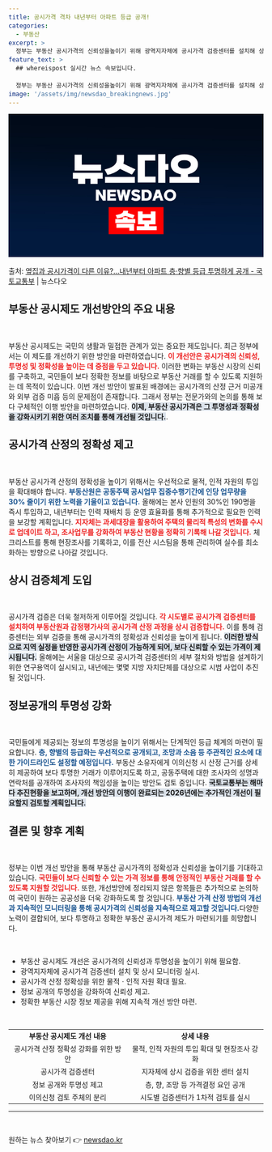 ```yaml
---
title: 공시가격 격차 내년부터 아파트 등급 공개!
categories:
  - 부동산
excerpt: >
  정부는 부동산 공시가격의 신뢰성을높이기 위해 광역지자체에 공시가격 검증센터를 설치해 상시 모니터링하고, 공시…
feature_text: >
  ## whereispost 실시간 뉴스 속보입니다.

  정부는 부동산 공시가격의 신뢰성을높이기 위해 광역지자체에 공시가격 검증센터를 설치해 상시 모니터링하고, 공시…
image: '/assets/img/newsdao_breakingnews.jpg'
---
```


![뉴스다오 속보](/assets/img/newsdao_breakingnews.jpg)

<p>출처: <a href="https://newsdao.kr/2170" rel="dofollow">옆집과 공시가격이 다른 이유?…내년부터 아파트 층·향별 등급 투명하게 공개 - 국토교통부</a> | 뉴스다오</p>

<h2 data-ke-size="size26">부동산 공시제도 개선방안의 주요 내용</h2>

<p data-ke-size="size16">&nbsp;</p>

부동산 공시제도는 국민의 생활과 밀접한 관계가 있는 중요한 제도입니다. 최근 정부에서는 이 제도를 개선하기 위한 방안을 마련하였습니다. <b><span style="color: #ee2323;">이 개선안은 공시가격의 신뢰성, 투명성 및 정확성을 높이는 데 중점을 두고 있습니다.</span></b> 이러한 변화는 부동산 시장의 신뢰를 구축하고, 국민들이 보다 정확한 정보를 바탕으로 부동산 거래를 할 수 있도록 지원하는 데 목적이 있습니다. 이번 개선 방안이 발표된 배경에는 공시가격의 산정 근거 미공개와 외부 검증 미흡 등의 문제점이 존재합니다. 그래서 정부는 전문가와의 논의를 통해 보다 구체적인 이행 방안을 마련하였습니다. <b><span style="background-color: #21538527;">이제, 부동산 공시가격은 그 투명성과 정확성을 강화시키기 위한 여러 조치를 통해 개선될 것입니다.</span></b>.

<h2 data-ke-size="size26">공시가격 산정의 정확성 제고</h2>

<p data-ke-size="size16">&nbsp;</p>

부동산 공시가격 산정의 정확성을 높이기 위해서는 우선적으로 물적, 인적 자원의 투입을 확대해야 합니다. <b><span style="color: #1a5490;">부동산원은 공동주택 공시업무 집중수행기간에 인당 업무량을 30% 줄이기 위한 노력을 기울이고 있습니다.</span></b> 올해에는 본사 인원의 30%인 190명을 즉시 투입하고, 내년부터는 인력 재배치 등 운영 효율화를 통해 추가적으로 필요한 인력을 보강할 계획입니다. <b><span style="color: #ee2323;">지자체는 과세대장을 활용하여 주택의 물리적 특성의 변화를 수시로 업데이트 하고, 조사업무를 강화하여 부동산 현황을 정확히 기록해 나갈 것입니다.</span></b> 체크리스트를 통해 현장조사를 기록하고, 이를 전산 시스팀을 통해 관리하여 실수를 최소화하는 방향으로 나아갈 것입니다.

<h2 data-ke-size="size26">상시 검증체계 도입</h2>

<p data-ke-size="size16">&nbsp;</p>

공시가격 검증은 더욱 철저하게 이루어질 것입니다. <b><span style="color: #ee2323;">각 시도별로 공시가격 검증센터를 설치하여 부동산원과 감정평가사의 공시가격 산정 과정을 상시 검증합니다.</span></b> 이를 통해 검증센터는 외부 검증을 통해 공시가격의 정확성과 신뢰성을 높이게 됩니다. <b><span style="background-color: #21538527;">이러한 방식으로 지역 실정을 반영한 공시가격 산정이 가능하게 되어, 보다 신뢰할 수 있는 가격이 제시됩니다.</span></b> 올해에는 서울을 대상으로 공시가격 검증센터의 세부 절차와 방법을 설계하기 위한 연구용역이 실시되고, 내년에는 몇몇 지방 자치단체를 대상으로 시범 사업이 추진될 것입니다.

<h2 data-ke-size="size26">정보공개의 투명성 강화</h2>

<p data-ke-size="size16">&nbsp;</p>

국민들에게 제공되는 정보의 투명성을 높이기 위해서는 단계적인 등급 체계의 마련이 필요합니다. <b><span style="color: #1a5490;">층, 향별의 등급화는 우선적으로 공개되고, 조망과 소음 등 주관적인 요소에 대한 가이드라인도 설정할 예정입니다.</span></b> 부동산 소유자에게 이의신청 시 산정 근거를 상세히 제공하여 보다 투명한 거래가 이루어지도록 하고, 공동주택에 대한 조사자의 성명과 연락처를 공개하여 조사자의 책임성을 높이는 방안도 검토 중입니다. <b><span style="background-color: #21538527;">국토교통부는 해마다 추진현황을 보고하며, 개선 방안의 이행이 완료되는 2026년에는 추가적인 개선이 필요할지 검토할 계획입니다.</span></b>

<h2 data-ke-size="size26">결론 및 향후 계획</h2>

<p data-ke-size="size16">&nbsp;</p>

정부는 이번 개선 방안을 통해 부동산 공시가격의 정확성과 신뢰성을 높이기를 기대하고 있습니다. <b><span style="color: #ee2323;">국민들이 보다 신뢰할 수 있는 가격 정보를 통해 안정적인 부동산 거래를 할 수 있도록 지원할 것입니다.</span></b> 또한, 개선방안에 정리되지 않은 항목들은 추가적으로 논의하여 국민이 원하는 공공성을 더욱 강화하도록 할 것입니다. <b><span style="color: #1a5490;">부동산 가격 산정 방법의 개선과 지속적인 모니터링을 통해 공시가격의 신뢰성을 지속적으로 재고할 것입니다.</span></b>다양한 노력이 결합되어, 보다 투명하고 정확한 부동산 공시가격 제도가 마련되기를 희망합니다.

<p data-ke-size="size16">&nbsp;</p>

<ul>
<li>부동산 공시제도 개선은 공시가격의 신뢰성과 투명성을 높이기 위해 필요함.</li>
<li>광역지자체에 공시가격 검증센터 설치 및 상시 모니터링 실시.</li>
<li>공시가격 산정 정확성을 위한 물적ㆍ인적 자원 확대 필요.</li>
<li>정보 공개의 투명성을 강화하여 신뢰성 제고.</li>
<li>정확한 부동산 시장 정보 제공을 위해 지속적 개선 방안 마련.</li>
</ul>

<p data-ke-size="size16">&nbsp;</p>

<table style="width: 100%;">
<tr>
<td style="text-align: center; height: 17px;"><b>부동산 공시제도 개선 내용</b></td>
<td style="text-align: center; height: 17px;"><b>상세 내용</b></td>
</tr>
<tr>
<td style="text-align: center; height: 17px;">공시가격 산정 정확성 강화를 위한 방안</td>
<td style="text-align: center; height: 17px;">물적, 인적 자원의 투입 확대 및 현장조사 강화</td>
</tr>
<tr>
<td style="text-align: center; height: 17px;">공시가격 검증센터</td>
<td style="text-align: center; height: 17px;">지자체에 상시 검증을 위한 센터 설치</td>
</tr>
<tr>
<td style="text-align: center; height: 17px;">정보 공개와 투명성 제고</td>
<td style="text-align: center; height: 17px;">층, 향, 조망 등 가격결정 요인 공개</td>
</tr>
<tr>
<td style="text-align: center; height: 17px;">이의신청 검토 주체의 분리</td>
<td style="text-align: center; height: 17px;">시도별 검증센터가 1차적 검토를 실시</td>
</tr>
</table>

<hr />
<p data-ke-size="size16">&nbsp;</p> 

원하는 뉴스 찾아보기 👉 <a href="https://newsdao.kr" rel="dofollow">newsdao.kr</a>


